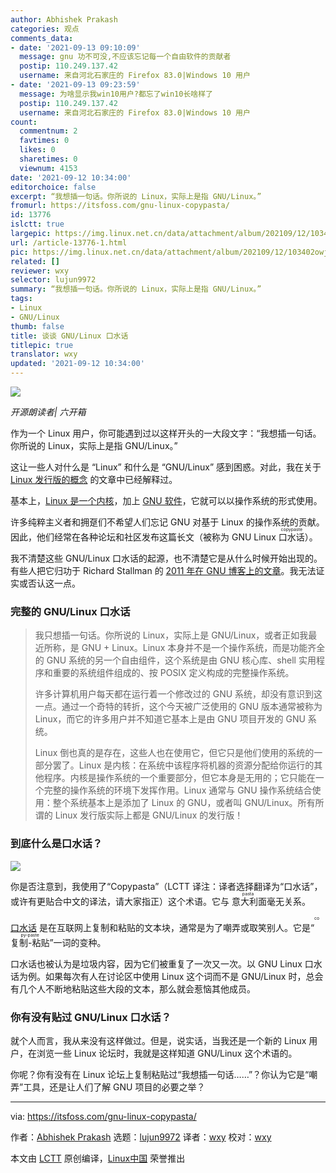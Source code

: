 ```yaml
---
author: Abhishek Prakash
categories: 观点
comments_data:
- date: '2021-09-13 09:10:09'
  message: gnu 功不可没,不应该忘记每一个自由软件的贡献者
  postip: 110.249.137.42
  username: 来自河北石家庄的 Firefox 83.0|Windows 10 用户
- date: '2021-09-13 09:23:59'
  message: 为啥显示我win10用户?都忘了win10长啥样了
  postip: 110.249.137.42
  username: 来自河北石家庄的 Firefox 83.0|Windows 10 用户
count:
  commentnum: 2
  favtimes: 0
  likes: 0
  sharetimes: 0
  viewnum: 4153
date: '2021-09-12 10:34:00'
editorchoice: false
excerpt: “我想插一句话。你所说的 Linux，实际上是指 GNU/Linux。”
fromurl: https://itsfoss.com/gnu-linux-copypasta/
id: 13776
islctt: true
largepic: https://img.linux.net.cn/data/attachment/album/202109/12/103402owj6cgah1lncx1w7.png
url: /article-13776-1.html
pic: https://img.linux.net.cn/data/attachment/album/202109/12/103402owj6cgah1lncx1w7.png.thumb.jpg
related: []
reviewer: wxy
selector: lujun9972
summary: “我想插一句话。你所说的 Linux，实际上是指 GNU/Linux。”
tags:
- Linux
- GNU/Linux
thumb: false
title: 谈谈 GNU/Linux 口水话
titlepic: true
translator: wxy
updated: '2021-09-12 10:34:00'
---
```


![](https://img.linux.net.cn/data/attachment/album/202109/12/103402owj6cgah1lncx1w7.png)



*开源朗读者| 六开箱*


作为一个 Linux 用户，你可能遇到过以这样开头的一大段文字：“我想插一句话。你所说的 Linux，实际上是指 GNU/Linux。”


这让一些人对什么是 “Linux” 和什么是 “GNU/Linux” 感到困惑。对此，我在关于 [Linux 发行版的概念](https://itsfoss.com/what-is-linux-distribution/) 的文章中已经解释过。


基本上，[Linux 是一个内核](https://itsfoss.com/what-is-linux/)，加上 [GNU 软件](https://www.gnu.org/)，它就可以以操作系统的形式使用。


许多纯粹主义者和拥趸们不希望人们忘记 GNU 对基于 Linux 的操作系统的贡献。因此，他们经常在各种论坛和社区发布这篇长文（被称为 GNU Linux <ruby> 口水话 <rt>  copypaste </rt></ruby>）。


我不清楚这些 GNU/Linux 口水话的起源，也不清楚它是从什么时候开始出现的。有些人把它归功于 Richard Stallman 的 [2011 年在 GNU 博客上的文章](https://www.gnu.org/gnu/linux-and-gnu.html)。我无法证实或否认这一点。


### 完整的 GNU/Linux 口水话



> 
> 我只想插一句话。你所说的 Linux，实际上是 GNU/Linux，或者正如我最近所称，是 GNU + Linux。Linux 本身并不是一个操作系统，而是功能齐全的 GNU 系统的另一个自由组件，这个系统是由 GNU 核心库、shell 实用程序和重要的系统组件组成的、按 POSIX 定义构成的完整操作系统。
> 
> 
> 许多计算机用户每天都在运行着一个修改过的 GNU 系统，却没有意识到这一点。通过一个奇特的转折，这个今天被广泛使用的 GNU 版本通常被称为 Linux，而它的许多用户并不知道它基本上是由 GNU 项目开发的 GNU 系统。
> 
> 
> Linux 倒也真的是存在，这些人也在使用它，但它只是他们使用的系统的一部分罢了。Linux 是内核：在系统中该程序将机器的资源分配给你运行的其他程序。内核是操作系统的一个重要部分，但它本身是无用的；它只能在一个完整的操作系统的环境下发挥作用。Linux 通常与 GNU 操作系统结合使用：整个系统基本上是添加了 Linux 的 GNU，或者叫 GNU/Linux。所有所谓的 Linux 发行版实际上都是 GNU/Linux 的发行版！
> 
> 
> 


### 到底什么是口水话？


![](https://img.linux.net.cn/data/attachment/album/202109/12/103403wa4gwzjac74j4zj2.png)


你是否注意到，我使用了“Copypasta”（LCTT 译注：译者选择翻译为“口水话”，或许有更贴合中文的译法，请大家指正）这个术语。它与<ruby> 意大利面 <rt>  pasta </rt></ruby>毫无关系。


[口水话](https://www.makeuseof.com/what-is-a-copypasta/) 是在互联网上复制和粘贴的文本块，通常是为了嘲弄或取笑别人。它是“<ruby> 复制-粘贴 <rt>  copy-paste </rt></ruby>”一词的变种。


口水话也被认为是垃圾内容，因为它们被重复了一次又一次。以 GNU Linux 口水话为例。如果每次有人在讨论区中使用 Linux 这个词而不是 GNU/Linux 时，总会有几个人不断地粘贴这些大段的文本，那么就会惹恼其他成员。


### 你有没有贴过 GNU/Linux 口水话？


就个人而言，我从来没有这样做过。但是，说实话，当我还是一个新的 Linux 用户，在浏览一些 Linux 论坛时，我就是这样知道 GNU/Linux 这个术语的。


你呢？你有没有在 Linux 论坛上复制粘贴过“我想插一句话……”？你认为它是“嘲弄”工具，还是让人们了解 GNU 项目的必要之举？




---


via: <https://itsfoss.com/gnu-linux-copypasta/>


作者：[Abhishek Prakash](https://itsfoss.com/author/abhishek/) 选题：[lujun9972](https://github.com/lujun9972) 译者：[wxy](https://github.com/wxy) 校对：[wxy](https://github.com/wxy)


本文由 [LCTT](https://github.com/LCTT/TranslateProject) 原创编译，[Linux中国](https://linux.cn/) 荣誉推出